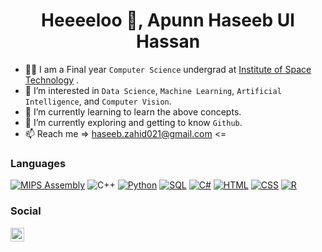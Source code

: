 <h1 align="center">Heeeeloo 👋, Apunn Haseeb Ul Hassan </h1>   
<p align="center">    
<!--   <a href="https://github.com/DenverCoder1/readme-typing-svg"><img src="https://readme-typing-svg.herokuapp.com?font=Time+New+Roman&color=%23c8be55&size=25&center=true&vCenter=true&width=600&height=100&lines=Computer+Science+Student;Dimagh+Na+Khrbb+Kr;Pythonista;OMG WOW"></a>
</p> -->    
 
- 🧑‍🎓 I am a Final year `Computer Science` undergrad at [Institute of Space Technology](https://www.ist.edu.pk/) .   
- 👀 I’m interested in `Data Science`, `Machine Learning`, `Artificial Intelligence`, and `Computer Vision`. 
- 🌱 I’m currently learning to learn the above concepts.            
- 👯 I’m currently exploring and getting to know `Github`. 
- 📫 Reach me => haseeb.zahid021@gmail.com <= 
   



### Languages 


<a href="https://github.com/search?q=user%3ADenverCoder1+language%3Aassembly"><img alt="MIPS Assembly" src="https://custom-icon-badges.demolab.com/badge/Assembly-525252.svg?logo=asm-hex&logoColor=white"></a>
![C++](https://img.shields.io/badge/-C++-000?&logo=c%2b%2b&logoColor=00599C)
<a href="https://github.com/search?q=user%3ADenverCoder1+language%3Apython"><img alt="Python" src="https://img.shields.io/badge/Python-14354C.svg?logo=python&logoColor=white"></a>
<a href="https://github.com/search?q=user%3ADenverCoder1+language%3Asql"><img alt="SQL" src="https://custom-icon-badges.demolab.com/badge/SQL-025E8C.svg?logo=database&logoColor=white"></a>
<a href="https://github.com/search?q=user%3ADenverCoder1+language%3Acsharp"><img alt="C#" src="https://custom-icon-badges.demolab.com/badge/C%23-68217A.svg?logo=cs2&logoColor=white"></a>
<a href="https://github.com/search?q=user%3ADenverCoder1+language%3Ahtml"><img alt="HTML" src="https://img.shields.io/badge/HTML-E34F26.svg?logo=html5&logoColor=white"></a>
<a href="https://github.com/search?q=user%3ADenverCoder1+language%3Acss"><img alt="CSS" src="https://img.shields.io/badge/CSS-1572B6.svg?logo=css3&logoColor=white"></a>
<a href="https://github.com/search?q=user%3ADenverCoder1+language%3Ar"><img alt="R" src="https://img.shields.io/badge/R-276DC3.svg?logo=r&logoColor=white"></a>

### Social

<a href="https://www.instagram.com/haseeb._.zahid/">
  <img align="left" alt="Haseeb's Instagram" width="22px" src="https://raw.githubusercontent.com/hussainweb/hussainweb/main/icons/instagram.png" />
</a>
<a href="https://www.linkedin.com/in/haseeb-ul-hassan-/">
</a>
<a href="https://twitter.com/Haseeebzahid">
</a>


<!---
Haseeeb21/Haseeeb21 is a ✨ special ✨ repository because its `README.md` (this file) appears on your GitHub profile.
You can click the Preview link to take a look at your changes.
--->
